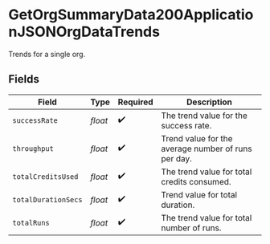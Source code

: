 # GetOrgSummaryData200ApplicationJSONOrgDataTrends

Trends for a single org.


## Fields

| Field                                               | Type                                                | Required                                            | Description                                         |
| --------------------------------------------------- | --------------------------------------------------- | --------------------------------------------------- | --------------------------------------------------- |
| `successRate`                                       | *float*                                             | :heavy_check_mark:                                  | The trend value for the success rate.               |
| `throughput`                                        | *float*                                             | :heavy_check_mark:                                  | Trend value for the average number of runs per day. |
| `totalCreditsUsed`                                  | *float*                                             | :heavy_check_mark:                                  | The trend value for total credits consumed.         |
| `totalDurationSecs`                                 | *float*                                             | :heavy_check_mark:                                  | Trend value for total duration.                     |
| `totalRuns`                                         | *float*                                             | :heavy_check_mark:                                  | The trend value for total number of runs.           |